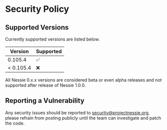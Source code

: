 # Security Policy

## Supported Versions

Currently supported versions are listed below.

| Version  | Supported          |
|----------|--------------------|
| 0.105.4   | :white_check_mark: |
| < 0.105.4 | :x:                |

All Nessie 0.x.x versions are considered beta or even alpha releases and not supported after
release of Nessie 1.0.0.

## Reporting a Vulnerability

Any security issues should be reported to security@projectnessie.org, please refrain from posting publicly until the team can investigate and patch the code.
